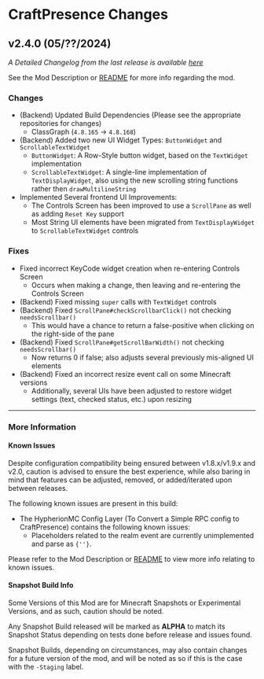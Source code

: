 # CraftPresence Changes

## v2.4.0 (05/??/2024)

_A Detailed Changelog from the last release is
available [here](https://gitlab.com/CDAGaming/CraftPresence/-/compare/release%2Fv2.3.5...release%2Fv2.4.0)_

See the Mod Description or [README](https://gitlab.com/CDAGaming/CraftPresence) for more info regarding the mod.

### Changes

* (Backend) Updated Build Dependencies (Please see the appropriate repositories for changes)
    * ClassGraph (`4.8.165` -> `4.8.168`)
* (Backend) Added two new UI Widget Types: `ButtonWidget` and `ScrollableTextWidget`
    * `ButtonWidget`: A Row-Style button widget, based on the `TextWidget` implementation
    * `ScrollableTextWidget`: A single-line implementation of `TextDisplayWidget`, also using the new scrolling string
      functions rather then `drawMultilineString`
* Implemented Several frontend UI Improvements:
    * The Controls Screen has been improved to use a `ScrollPane` as well as adding `Reset Key` support
    * Most String UI elements have been migrated from `TextDisplayWidget` to `ScrollableTextWidget` controls

### Fixes

* Fixed incorrect KeyCode widget creation when re-entering Controls Screen
    * Occurs when making a change, then leaving and re-entering the Controls Screen
* (Backend) Fixed missing `super` calls with `TextWidget` controls
* (Backend) Fixed `ScrollPane#checkScrollbarClick()` not checking `needsScrollbar()`
    * This would have a chance to return a false-positive when clicking on the right-side of the pane
* (Backend) Fixed `ScrollPane#getScrollBarWidth()` not checking `needsScrollbar()`
    * Now returns 0 if false; also adjusts several previously mis-aligned UI elements
* (Backend) Fixed an incorrect resize event call on some Minecraft versions
    * Additionally, several UIs have been adjusted to restore widget settings (text, checked status, etc.) upon resizing

___

### More Information

#### Known Issues

Despite configuration compatibility being ensured between v1.8.x/v1.9.x and v2.0,
caution is advised to ensure the best experience, while also baring in mind that features can be adjusted, removed, or
added/iterated upon between releases.

The following known issues are present in this build:

* The HypherionMC Config Layer (To Convert a Simple RPC config to CraftPresence) contains the following known issues:
    * Placeholders related to the realm event are currently unimplemented and parse as `{''}`.

Please refer to the Mod Description or [README](https://gitlab.com/CDAGaming/CraftPresence) to view more info relating
to known issues.

#### Snapshot Build Info

Some Versions of this Mod are for Minecraft Snapshots or Experimental Versions, and as such, caution should be noted.

Any Snapshot Build released will be marked as **ALPHA** to match its Snapshot Status depending on tests done before
release
and issues found.

Snapshot Builds, depending on circumstances, may also contain changes for a future version of the mod, and will be noted
as so if this is the case with the `-Staging` label.
